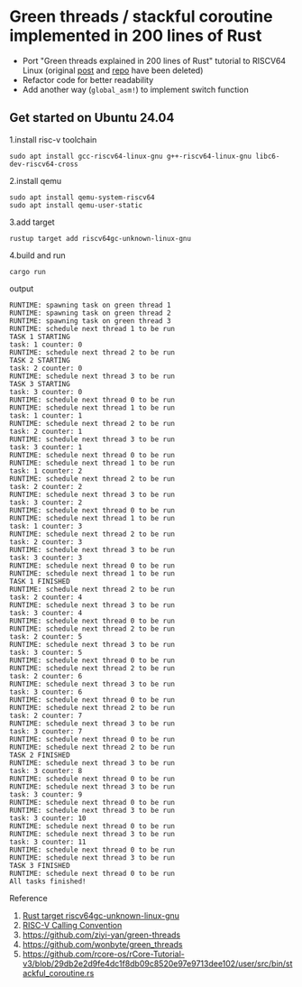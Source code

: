 # Green threads / stackful coroutine implemented in 200 lines of Rust
- Port "Green threads explained in 200 lines of Rust" tutorial to RISCV64 Linux (original [post](https://cfsamson.gitbook.io/green-threads-explained-in-200-lines-of-rust) and [repo](https://github.com/cfsamson/example-greenthreads) have been deleted)
- Refactor code for better readability
- Add another way (`global_asm!`) to implement switch function

## Get started on Ubuntu 24.04
1.install risc-v toolchain
```
sudo apt install gcc-riscv64-linux-gnu g++-riscv64-linux-gnu libc6-dev-riscv64-cross
```

2.install qemu
```
sudo apt install qemu-system-riscv64
sudo apt install qemu-user-static
```

3.add target
```
rustup target add riscv64gc-unknown-linux-gnu
```

4.build and run
```
cargo run
```

output
```
RUNTIME: spawning task on green thread 1
RUNTIME: spawning task on green thread 2
RUNTIME: spawning task on green thread 3
RUNTIME: schedule next thread 1 to be run
TASK 1 STARTING
task: 1 counter: 0
RUNTIME: schedule next thread 2 to be run
TASK 2 STARTING
task: 2 counter: 0
RUNTIME: schedule next thread 3 to be run
TASK 3 STARTING
task: 3 counter: 0
RUNTIME: schedule next thread 0 to be run
RUNTIME: schedule next thread 1 to be run
task: 1 counter: 1
RUNTIME: schedule next thread 2 to be run
task: 2 counter: 1
RUNTIME: schedule next thread 3 to be run
task: 3 counter: 1
RUNTIME: schedule next thread 0 to be run
RUNTIME: schedule next thread 1 to be run
task: 1 counter: 2
RUNTIME: schedule next thread 2 to be run
task: 2 counter: 2
RUNTIME: schedule next thread 3 to be run
task: 3 counter: 2
RUNTIME: schedule next thread 0 to be run
RUNTIME: schedule next thread 1 to be run
task: 1 counter: 3
RUNTIME: schedule next thread 2 to be run
task: 2 counter: 3
RUNTIME: schedule next thread 3 to be run
task: 3 counter: 3
RUNTIME: schedule next thread 0 to be run
RUNTIME: schedule next thread 1 to be run
TASK 1 FINISHED
RUNTIME: schedule next thread 2 to be run
task: 2 counter: 4
RUNTIME: schedule next thread 3 to be run
task: 3 counter: 4
RUNTIME: schedule next thread 0 to be run
RUNTIME: schedule next thread 2 to be run
task: 2 counter: 5
RUNTIME: schedule next thread 3 to be run
task: 3 counter: 5
RUNTIME: schedule next thread 0 to be run
RUNTIME: schedule next thread 2 to be run
task: 2 counter: 6
RUNTIME: schedule next thread 3 to be run
task: 3 counter: 6
RUNTIME: schedule next thread 0 to be run
RUNTIME: schedule next thread 2 to be run
task: 2 counter: 7
RUNTIME: schedule next thread 3 to be run
task: 3 counter: 7
RUNTIME: schedule next thread 0 to be run
RUNTIME: schedule next thread 2 to be run
TASK 2 FINISHED
RUNTIME: schedule next thread 3 to be run
task: 3 counter: 8
RUNTIME: schedule next thread 0 to be run
RUNTIME: schedule next thread 3 to be run
task: 3 counter: 9
RUNTIME: schedule next thread 0 to be run
RUNTIME: schedule next thread 3 to be run
task: 3 counter: 10
RUNTIME: schedule next thread 0 to be run
RUNTIME: schedule next thread 3 to be run
task: 3 counter: 11
RUNTIME: schedule next thread 0 to be run
RUNTIME: schedule next thread 3 to be run
TASK 3 FINISHED
RUNTIME: schedule next thread 0 to be run
All tasks finished!
```

Reference
1. [Rust target riscv64gc-unknown-linux-gnu](https://doc.rust-lang.org/nightly/rustc/platform-support/riscv64gc-unknown-linux-gnu.html)
2. [RISC-V Calling Convention](https://riscv.org/wp-content/uploads/2015/01/riscv-calling.pdf)
3. https://github.com/ziyi-yan/green-threads
4. https://github.com/wonbyte/green_threads
5. https://github.com/rcore-os/rCore-Tutorial-v3/blob/29db2e2d9fe4dc1f8db09c8520e97e9713dee102/user/src/bin/stackful_coroutine.rs